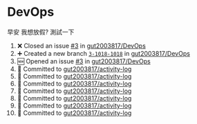 # DevOps
早安 我想放假?
測試一下

<!--START_SECTION:activity-->
1. ❌ Closed an issue [#3](https://github.com/gut2003817/DevOps/issues/3) in [gut2003817/DevOps](https://github.com/gut2003817/DevOps)
2. ➕ Created a new branch [`3-1018-1018`](https://github.com/gut2003817/DevOps/tree/3-1018-1018) in [gut2003817/DevOps](https://github.com/gut2003817/DevOps)
3. 🆕 Opened an issue [#3](https://github.com/gut2003817/DevOps/issues/3) in [gut2003817/DevOps](https://github.com/gut2003817/DevOps)
4. 📝 Committed to [gut2003817/activity-log](https://github.com/gut2003817/activity-log/commit/5c59f2517c1667efa556bcbf8d6e697a5c33882e)
5. 📝 Committed to [gut2003817/activity-log](https://github.com/gut2003817/activity-log/commit/18d369b4d37c95217556ac6712e6c154a6aac59d)
6. 📝 Committed to [gut2003817/activity-log](https://github.com/gut2003817/activity-log/commit/3dbd52759bbb8c435c1b9f210b3da3d00b67d416)
7. 📝 Committed to [gut2003817/activity-log](https://github.com/gut2003817/activity-log/commit/5745ae04e1d01d8a219e6d73eb3991be34e0fed7)
8. 📝 Committed to [gut2003817/activity-log](https://github.com/gut2003817/activity-log/commit/17a53085ff46e25e376f134922384042aeaa5a34)
9. 📝 Committed to [gut2003817/activity-log](https://github.com/gut2003817/activity-log/commit/81a49d036749a8a583ed48c9cb5e77eb55e7e397)
10. 📝 Committed to [gut2003817/activity-log](https://github.com/gut2003817/activity-log/commit/5d57b97762b20997c2386614202c7ae628bee507)
<!--END_SECTION:activity-->            
